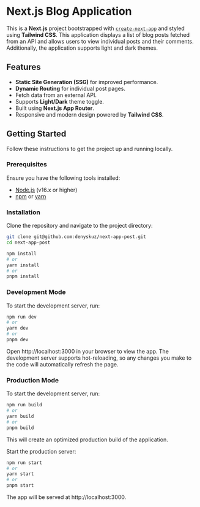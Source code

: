 # Next.js Blog Application

This is a **Next.js** project bootstrapped with [`create-next-app`](https://nextjs.org/docs/app/api-reference/cli/create-next-app) and styled using **Tailwind CSS**. This application displays a list of blog posts fetched from an API and allows users to view individual posts and their comments. Additionally, the application supports light and dark themes.

## Features

- **Static Site Generation (SSG)** for improved performance.
- **Dynamic Routing** for individual post pages.
- Fetch data from an external API.
- Supports **Light/Dark** theme toggle.
- Built using **Next.js App Router**.
- Responsive and modern design powered by **Tailwind CSS**.

## Getting Started

Follow these instructions to get the project up and running locally.

### Prerequisites

Ensure you have the following tools installed:

- [Node.js](https://nodejs.org/) (v16.x or higher)
- [npm](https://www.npmjs.com/) or [yarn](https://yarnpkg.com/)

### Installation

Clone the repository and navigate to the project directory:

```bash
git clone git@github.com:denyskuz/next-app-post.git
cd next-app-post

npm install
# or
yarn install
# or
pnpm install
```
### Development Mode

To start the development server, run:
```bash
npm run dev
# or
yarn dev
# or
pnpm dev
```
Open http://localhost:3000 in your browser to view the app. The development server supports hot-reloading, so any changes you make to the code will automatically refresh the page.

### Production Mode

To start the development server, run:
```bash
npm run build
# or
yarn build
# or
pnpm build
```
This will create an optimized production build of the application.

Start the production server:
```bash
npm run start
# or
yarn start
# or
pnpm start
```
The app will be served at http://localhost:3000.

